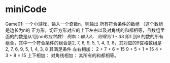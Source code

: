 # miniCode
Game01:
一个小游戏，输入一个奇数n，则输出 所有符合条件的数组
（这个数组是边长为n的 正方形，切正方形对应的上下左右以及对角线的和都相等，且数组里面的的数是从1到n*n的自然数）
例如：输入3， 则得到 1 - 3*3 即1 到9 的数的所有组合，其中一个符合条件的组合是2, 7, 6, 9, 5, 1, 4, 3, 8，其对应的9宫格数组是
2, 7, 6, 
9, 5, 1, 
4, 3, 8
其满足条件
左右相加：
2 + 7 + 6 = 15 
9 + 5 + 1 = 15 
4 + 3 + 8 = 15
上下相加：
对角线相加：
其所有的和都相等。
